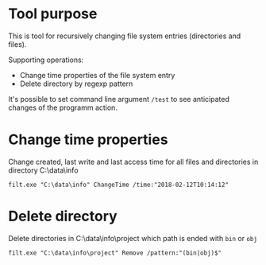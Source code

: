 ﻿# Tool purpose

This is tool for recursively changing file system entries (directories and files).

Supporting operations:
* Change time properties of the file system entry
* Delete directory by regexp pattern

It's possible to set command line argument `/test` to see anticipated changes of the programm action.

# Change time properties

Change created, last write and last access time for all files and directories in directory C:\data\info
```
filt.exe "C:\data\info" ChangeTime /time:"2018-02-12T10:14:12"
```

# Delete directory

Delete directories in C:\data\info\project which path is ended with `bin` or `obj`
```
filt.exe "C:\data\info\project" Remove /pattern:"(bin|obj)$"
```